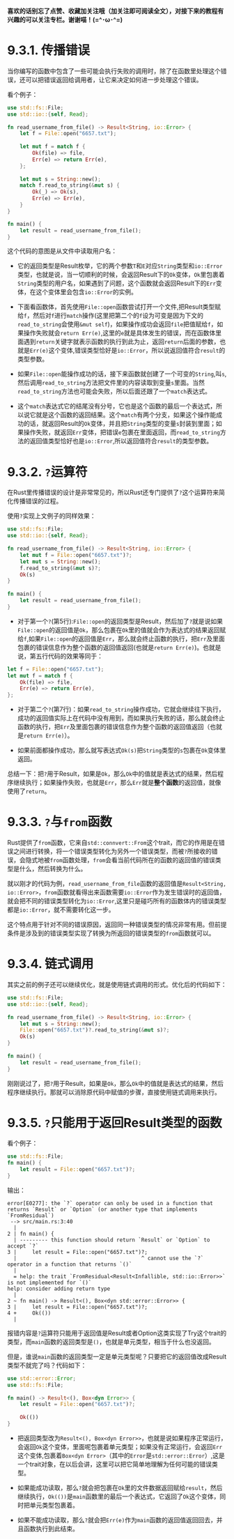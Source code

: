 **喜欢的话别忘了点赞、收藏加关注哦（加关注即可阅读全文），对接下来的教程有兴趣的可以关注专栏。谢谢喵！(=^･ω･^=)**
# 9.3.1. 传播错误
当你编写的函数中包含了一些可能会执行失败的调用时，除了在函数里处理这个错误，还可以把错误返回给调用者，让它来决定如何进一步处理这个错误。

看个例子：
```rust
use std::fs::File;  
use std::io::{self, Read};  
  
fn read_username_from_file() -> Result<String, io::Error> {  
    let f = File::open("6657.txt");  
  
    let mut f = match f {  
        Ok(file) => file,  
        Err(e) => return Err(e),  
    };  
  
    let mut s = String::new();  
    match f.read_to_string(&mut s) {  
        Ok(_) => Ok(s),  
        Err(e) => Err(e),  
    }  
}

fn main() {  
    let result = read_username_from_file();  
}
```
这个代码的意图是从文件中读取用户名：
- 它的返回类型是Result枚举，它的两个参数`T`和`E`对应`String`类型和`io::Error`类型，也就是说，当一切顺利的时候，会返回Result下的`Ok`变体，`Ok`里包裹着`String`类型的用户名，如果遇到了问题，这个函数就会返回Result下的`Err`变体，在这个变体里会包含`io::Error`的实例。

- 下面看函数体，首先使用`File::open`函数尝试打开一个文件,把Result类型赋给`f`，然后对`f`进行`match`操作(这里把第二个的`f`设为可变是因为下文的`read_to_string`会使用`&mut self`)，如果操作成功会返回`file`把值赋给`f`，如果操作失败就会`return Err(e)`,这里的`e`就是具体发生的错误，而在函数体里面遇到`return`关键字就表示函数的执行到此为止，返回`return`后面的参数，也就是`Err(e)`这个变体,错误类型恰好是`io::Error`，所以说返回值符合`result`的类型参数。

- 如果`File::open`能操作成功的话，接下来函数就创建了一个可变的`String`,叫`s`,然后调用`read_to_string`方法把文件里的内容读取到变量`s`里面。当然`read_to_string`方法也可能会失败，所以后面还跟了一个`match`表达式。

- 这个`match`表达式它的结尾没有分号，它也是这个函数的最后一个表达式，所以说它就是这个函数的返回结果。这个`match`有两个分支，如果这个操作能成功的话，就返回Result的`Ok`变体，并且把`String`类型的变量`s`封装到里面；如果操作失败，就返回`Err`变体，把错误`e`包裹在里面返回，而`read_to_string`方法的返回值类型恰好也是`io::Error`,所以返回值符合`result`的类型参数。

# 9.3.2. `?`运算符
在Rust里传播错误的设计是非常常见的，所以Rust还专门提供了`?`这个运算符来简化传播错误的过程。

使用`?`实现上文例子的同样效果：
```rust
use std::fs::File;  
use std::io::{self, Read};  
  
fn read_username_from_file() -> Result<String, io::Error> {  
    let mut f = File::open("6657.txt")?;  
    let mut s = String::new();  
    f.read_to_string(&mut s)?;  
    Ok(s)  
}  
  
fn main() {  
    let result = read_username_from_file();  
}
```
- 对于第一个`?`(第5行):`File::open`的返回类型是Result，然后加了`?`就是说如果`File::open`的返回值是`Ok`，那么包裹在`Ok`里的值就会作为表达式的结果返回赋给`f`,如果`File::open`的返回值是`Err`，那么就会终止函数的执行，把`Err`及里面包裹的错误信息作为整个函数的返回值返回(也就是`return Err(e)`)。也就是说，第五行代码的效果等同于：
```rust
let f = File::open("6657.txt");  
let mut f = match f {  
    Ok(file) => file,  
    Err(e) => return Err(e),  
};  
```

- 对于第二个`?`(第7行)：如果`read_to_string`操作成功，它就会继续往下执行，成功的返回值实际上在代码中没有用到，而如果执行失败的话，那么就会终止函数的执行，把`Err`及里面包裹的错误信息作为整个函数的返回值返回（也就是`return Err(e)`）。

- 如果前面都操作成功，那么就写表达式`Ok(s)`把`String`类型的`s`包裹在`Ok`变体里返回。

总结一下：把`?`用于Result，如果是`Ok`，那么`Ok`中的值就是表达式的结果，然后程序继续执行；如果操作失败，也就是`Err`，那么`Err`就是**整个函数**的返回值，就像使用了`return`。

# 9.3.3. `?`与`from`函数
Rust提供了`from`函数，它来自`std::connvert::From`这个trait，而它的作用是在错误之间进行转换，将一个错误类型转化为另外一个错误类型，而被`?`所接收的错误，会隐式地被`from`函数处理，`from`会看当前代码所在的函数的返回值的错误类型是什么，然后转换为什么。

就以刚才的代码为例，`read_username_from_file`函数的返回值是`Result<String, io::Error>`，`from`函数就看得出来函数需要`io::Error`作为发生错误时的返回值，就会把不同的错误类型转化为`io::Error`,这里只是碰巧所有的函数体内的错误类型都是`io::Error`，就不需要转化这一步。

这个特点用于针对不同的错误原因，返回同一种错误类型的情况非常有用。但前提条件是涉及到的错误类型实现了转换为所返回的错误类型的`from`函数就可以。

# 9.3.4. 链式调用
其实之前的例子还可以继续优化，就是使用链式调用的形式。优化后的代码如下：
```rust
use std::fs::File;  
use std::io::{self, Read};  
  
fn read_username_from_file() -> Result<String, io::Error> {  
    let mut s = String::new();  
    File::open("6657.txt")?.read_to_string(&mut s)?;  
    Ok(s)  
}  
  
fn main() {  
    let result = read_username_from_file();  
}
```
刚刚说过了，把`?`用于Result，如果是`Ok`，那么`Ok`中的值就是表达式的结果，然后程序继续执行。那就可以消除原代码中赋值的步骤，直接使用链式调用来执行。

# 9.3.5. `?`只能用于返回Result类型的函数
看个例子：
```rust
use std::fs::File;  
fn main() {  
    let result = File::open("6657.txt")?;  
}
```
输出：
```
error[E0277]: the `?` operator can only be used in a function that returns `Result` or `Option` (or another type that implements `FromResidual`)
 --> src/main.rs:3:40
  |
2 | fn main() {
  | --------- this function should return `Result` or `Option` to accept `?`
3 |     let result = File::open("6657.txt")?;
  |                                        ^ cannot use the `?` operator in a function that returns `()`
  |
  = help: the trait `FromResidual<Result<Infallible, std::io::Error>>` is not implemented for `()`
help: consider adding return type
  |
2 ~ fn main() -> Result<(), Box<dyn std::error::Error>> {
3 |     let result = File::open("6657.txt")?;
4 +     Ok(())
  |
```
报错内容是`?`运算符只能用于返回值是Result或者Option这类实现了Try这个trait的类型，而`main`函数的返回类型是`()`，也就是单元类型，相当于什么也没返回。

但是，谁说`main`函数的返回类型一定是单元类型呢？只要把它的返回值改成Result类型不就完了吗？代码如下：
```rust
use std::error::Error;  
use std::fs::File;  
  
fn main() -> Result<(), Box<dyn Error>> {  
    let result = File::open("6657.txt")?;  
  
    Ok(())  
}
```
- 把返回类型改为`Result<(), Box<dyn Error>>`，也就是说如果程序正常运行，会返回`Ok`这个变体，里面呢包裹着单元类型；如果没有正常运行，会返回`Err`这个变体,包裹着`Box<dyn Error>`（其中的`Error`是`std::error::Error`）,这是一个trait对象，在以后会讲，这里可以把它简单地理解为任何可能的错误类型。

- 如果能成功读取，那么`?`就会把包裹在`Ok`里的文件数据返回赋给`result`，然后继续执行，`Ok(())`是`main`函数里的最后一个表达式，它返回了`Ok`这个变体，同时把单元类型包裹着。

- 如果不能成功读取，那么`?`就会把`Err(e)`作为`main`函数的返回值返回回去，并且函数执行到此结束。